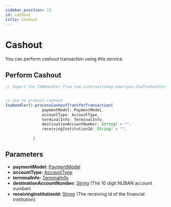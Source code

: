 ```yaml
---
sidebar_position: 13
id: cashout
title: Cashout
---
```




# Cashout

You can perform cashout transaction using this service.


## Perform Cashout

```jsx
// Import the ISWHandler from com.interswitchng.smartpos.IswTxnHandler


// use to process cashout
IswHandler().processCashoutTransferTransaction(
                paymentModel: PaymentModel,
                accountType: AccountType,
                terminalInfo: TerminalInfo,
                destinationAccountNumber: String? = "",
                receivingInstitutionId: String? = "",
                
            )

```

## Parameters

- **paymentModel:** [PaymentModel](/docs/Classes/paymentModel)
- **accountType:** [AccountType](/docs/classes/account-type)
- **terminalInfo:** [TerminalInfo](/docs/Classes/terminalInfo)
- **destinationAccountNumber:** [String](#) (The 10 digit NUBAN account number)
- **receivingInstitutionId:** [String](#) (The receiving id of the financial institution).
##

